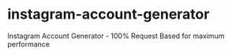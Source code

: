 # instagram-account-generator
Instagram Account Generator - 100% Request Based for maximum performance
